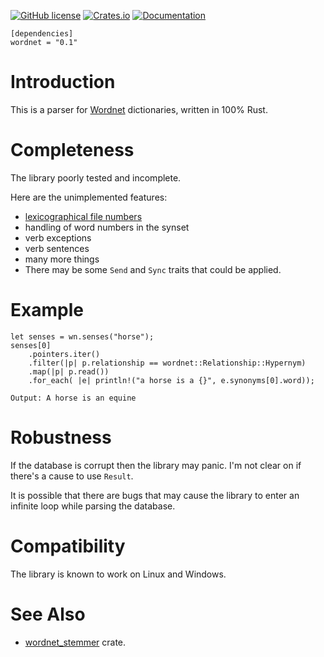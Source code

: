 [![GitHub license](https://img.shields.io/badge/license-BSD-blue.svg)](https://raw.githubusercontent.com/njaard/wordnet-rs/master/LICENSE)
[![Crates.io](https://img.shields.io/crates/v/wordnet.svg)](https://crates.io/crates/wordnet)
[![Documentation](https://docs.rs/wordnet/badge.svg)](https://docs.rs/wordnet)

	[dependencies]
	wordnet = "0.1"


# Introduction

This is a parser for [Wordnet](https://wordnet.princeton.edu/)
dictionaries, written in 100% Rust.

# Completeness

The library poorly tested and incomplete.

Here are the unimplemented features:

* [lexicographical file numbers](https://wordnet.princeton.edu/man/lexnames.5WN.html)
* handling of word numbers in the synset
* verb exceptions
* verb sentences
* many more things
* There may be some `Send` and `Sync` traits that could be applied.

# Example

	let senses = wn.senses("horse");
	senses[0]
		.pointers.iter()
		.filter(|p| p.relationship == wordnet::Relationship::Hypernym)
		.map(|p| p.read())
		.for_each( |e| println!("a horse is a {}", e.synonyms[0].word));

	Output: A horse is an equine

# Robustness
If the database is corrupt then the library may panic.
I'm not clear on if there's a cause to use `Result`.

It is possible that there are bugs that may cause the
library to enter an infinite loop while parsing the database.

# Compatibility
The library is known to work on Linux and Windows.

# See Also
* [wordnet_stemmer](https://crates.io/crates/wordnet_stemmer) crate.
